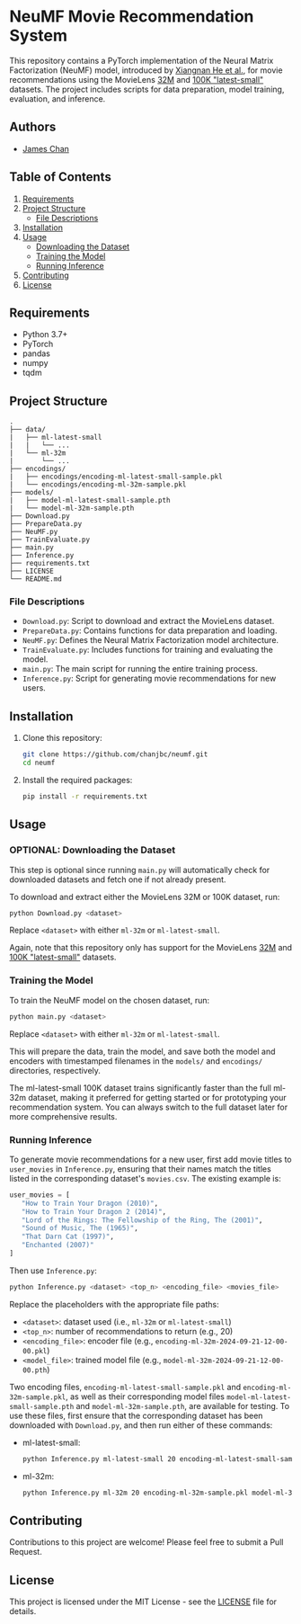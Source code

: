 # NeuMF Movie Recommendation System

This repository contains a PyTorch implementation of the Neural Matrix Factorization (NeuMF) model, introduced by [Xiangnan He et al.](http://dx.doi.org/10.1145/3038912.3052569), for movie recommendations using the MovieLens [32M](https://grouplens.org/datasets/movielens/32m/) and [100K "latest-small"](https://grouplens.org/datasets/movielens/latest/) datasets. The project includes scripts for data preparation, model training, evaluation, and inference.

## Authors
- [James Chan](https://github.com/chanjbc)


## Table of Contents

1. [Requirements](#requirements)
2. [Project Structure](#project-structure)
   - [File Descriptions](#file-descriptions)
4. [Installation](#installation)
5. [Usage](#usage)
   - [Downloading the Dataset](#downloading-the-dataset)
   - [Training the Model](#training-the-model)
   - [Running Inference](#running-inference)
6. [Contributing](#contributing)
7. [License](#license)

## Requirements

- Python 3.7+
- PyTorch
- pandas
- numpy
- tqdm

## Project Structure

```
.
├── data/
|   ├── ml-latest-small
|   |   └── ...
|   └── ml-32m
|       └── ...
├── encodings/
|   ├── encodings/encoding-ml-latest-small-sample.pkl
|   └── encodings/encoding-ml-32m-sample.pkl
├── models/
|   ├── model-ml-latest-small-sample.pth
|   └── model-ml-32m-sample.pth
├── Download.py
├── PrepareData.py
├── NeuMF.py
├── TrainEvaluate.py
├── main.py
├── Inference.py
├── requirements.txt
├── LICENSE
└── README.md
```

### File Descriptions

- `Download.py`: Script to download and extract the MovieLens dataset.
- `PrepareData.py`: Contains functions for data preparation and loading.
- `NeuMF.py`: Defines the Neural Matrix Factorization model architecture.
- `TrainEvaluate.py`: Includes functions for training and evaluating the model.
- `main.py`: The main script for running the entire training process.
- `Inference.py`: Script for generating movie recommendations for new users.

## Installation

1. Clone this repository:
   ```bash
   git clone https://github.com/chanjbc/neumf.git
   cd neumf
   ```

2. Install the required packages:
   ```bash
   pip install -r requirements.txt
   ```

## Usage

### OPTIONAL: Downloading the Dataset

This step is optional since running `main.py` will automatically check for downloaded datasets and fetch one if not already present.

To download and extract either the MovieLens 32M or 100K dataset, run:

```bash
python Download.py <dataset>
```

Replace `<dataset>` with either `ml-32m` or `ml-latest-small`.

Again, note that this repository only has support for the MovieLens [32M](https://grouplens.org/datasets/movielens/32m/) and [100K "latest-small"](https://grouplens.org/datasets/movielens/latest/) datasets.

### Training the Model

To train the NeuMF model on the chosen dataset, run:

```bash
python main.py <dataset>
```

Replace `<dataset>` with either `ml-32m` or `ml-latest-small`.

This will prepare the data, train the model, and save both the model and encoders with timestamped filenames in the `models/` and `encodings/` directories, respectively.

The ml-latest-small 100K dataset trains significantly faster than the full ml-32m dataset, making it preferred for getting started or for prototyping your recommendation system. You can always switch to the full dataset later for more comprehensive results.

### Running Inference

To generate movie recommendations for a new user, first add movie titles to `user_movies` in `Inference.py`, ensuring that their names match the titles listed in the corresponding dataset's `movies.csv`. The existing example is:

```python
user_movies = [
   "How to Train Your Dragon (2010)",
   "How to Train Your Dragon 2 (2014)",
   "Lord of the Rings: The Fellowship of the Ring, The (2001)",
   "Sound of Music, The (1965)",
   "That Darn Cat (1997)",
   "Enchanted (2007)"
]
```

Then use `Inference.py`:

```bash
python Inference.py <dataset> <top_n> <encoding_file> <movies_file>
```

Replace the placeholders with the appropriate file paths:
- `<dataset>`: dataset used (i.e., `ml-32m` or `ml-latest-small`)
- `<top_n>`: number of recommendations to return (e.g., 20)
- `<encoding_file>`: encoder file (e.g., `encoding-ml-32m-2024-09-21-12-00-00.pkl`)
- `<model_file>`: trained model file (e.g., `model-ml-32m-2024-09-21-12-00-00.pth`)

Two encoding files, `encoding-ml-latest-small-sample.pkl` and `encoding-ml-32m-sample.pkl`, as well as their corresponding model files `model-ml-latest-small-sample.pth` and `model-ml-32m-sample.pth`, are available for testing. To use these files, first ensure that the corresponding dataset has been downloaded with `Download.py`, and then run either of these commands:

- ml-latest-small:
   ```bash
   python Inference.py ml-latest-small 20 encoding-ml-latest-small-sample.pkl model-ml-latest-small-sample.pth
   ```

- ml-32m:
   ```bash
   python Inference.py ml-32m 20 encoding-ml-32m-sample.pkl model-ml-32m-sample.pth
   ```

## Contributing

Contributions to this project are welcome! Please feel free to submit a Pull Request.

## License

This project is licensed under the MIT License - see the [LICENSE](LICENSE) file for details.
